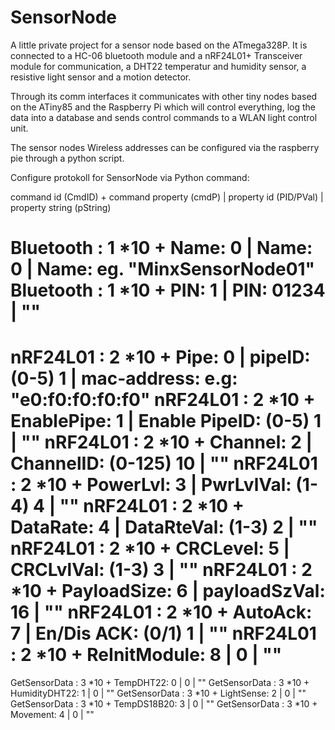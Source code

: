 # SensorNode
A little private project for a sensor node based on the ATmega328P.
It is connected to a HC-06 bluetooth module and a nRF24L01+ Transceiver module for communication, a DHT22 temperatur and humidity sensor, a resistive light sensor and a motion detector. 

Through its comm interfaces it communicates with other tiny nodes based on the ATiny85 and the Raspberry Pi which will control everything, log the data into a database and sends control commands to a WLAN light control unit.

The sensor nodes Wireless addresses can be configured via the raspberry pie through a python script.

Configure protokoll for SensorNode via Python command:

command id (CmdID) + command property (cmdP) | property id (PID/PVal) | property string (pString)

Bluetooth : 1 *10 + Name: 0 | Name: 0 | Name: eg. "MinxSensorNode01"
Bluetooth : 1 *10 + PIN: 1 | PIN: 01234 | ""
======================================================================
nRF24L01 : 2 *10 + Pipe: 0 | pipeID: (0-5)  1 | mac-address: e.g: "e0:f0:f0:f0:f0"
nRF24L01 : 2 *10 + EnablePipe: 1 | Enable PipeID: (0-5)  1 | ""
nRF24L01 : 2 *10 + Channel: 2  | ChannelID: (0-125)  10 | ""
nRF24L01 : 2 *10 + PowerLvl: 3 | PwrLvlVal: (1-4)  4 | ""
nRF24L01 : 2 *10 + DataRate: 4 | DataRteVal: (1-3) 2 | ""
nRF24L01 : 2 *10 + CRCLevel: 5 | CRCLvlVal: (1-3)  3 | ""
nRF24L01 : 2 *10 + PayloadSize: 6 | payloadSzVal: 16 | ""
nRF24L01 : 2 *10 + AutoAck: 7 | En/Dis ACK: (0/1)  1 | ""
nRF24L01 : 2 *10 + ReInitModule: 8 | 0 | ""
======================================================================
GetSensorData : 3 *10 + TempDHT22: 0 | 0 | ""
GetSensorData : 3 *10 + HumidityDHT22: 1 | 0 | ""
GetSensorData : 3 *10 + LightSense: 2 | 0 | ""
GetSensorData : 3 *10 + TempDS18B20: 3 | 0 | ""
GetSensorData : 3 *10 + Movement: 4 | 0 | ""



